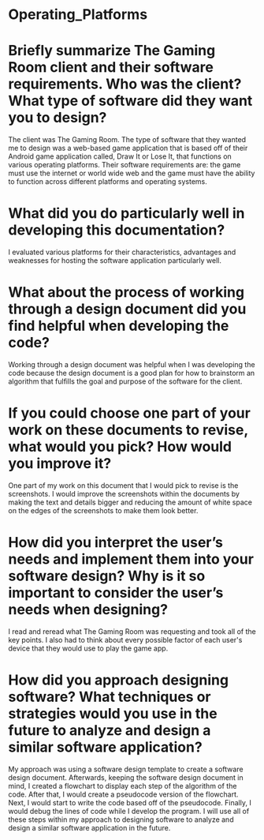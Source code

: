 # Operating_Platforms 

# Briefly summarize The Gaming Room client and their software requirements. Who was the client? What type of software did they want you to design? 
The client was The Gaming Room. The type of software that they wanted me to design was a web-based game application that is based off of their Android game application called, Draw It or Lose It, that functions on various operating platforms. Their software requirements are: the game must use the internet or world wide web and the game must have the ability to function across different platforms and operating systems.     

# What did you do particularly well in developing this documentation? 
I evaluated various platforms for their characteristics, advantages and weaknesses for hosting the software application particularly well.   

# What about the process of working through a design document did you find helpful when developing the code? 
Working through a design document was helpful when I was developing the code because the design document is a good plan for how to brainstorm an algorithm that fulfills the goal and purpose of the software for the client.  

# If you could choose one part of your work on these documents to revise, what would you pick? How would you improve it? 
One part of my work on this document that I would pick to revise is the screenshots. I would improve the screenshots within the documents by making the text and details bigger and reducing the amount of white space on the edges of the screenshots to make them look better.  

# How did you interpret the user’s needs and implement them into your software design? Why is it so important to consider the user’s needs when designing? 
I read and reread what The Gaming Room was requesting and took all of the key points. I also had to think about every possible factor of each user's device that they would use to play the game app. 

# How did you approach designing software? What techniques or strategies would you use in the future to analyze and design a similar software application? 
My approach was using a software design template to create a software design document. Afterwards, keeping the software design document in mind, I created a flowchart to display each step of the algorithm of the code. After that, I would create a pseudocode version of the flowchart. Next, I would start to write the code based off of the pseudocode. Finally, I would debug the lines of code while I develop the program. I will use all of these steps within my approach to designing software to analyze and design a similar software application in the future.     
